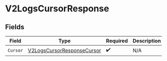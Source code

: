 # V2LogsCursorResponse


## Fields

| Field                                                                               | Type                                                                                | Required                                                                            | Description                                                                         |
| ----------------------------------------------------------------------------------- | ----------------------------------------------------------------------------------- | ----------------------------------------------------------------------------------- | ----------------------------------------------------------------------------------- |
| `Cursor`                                                                            | [V2LogsCursorResponseCursor](../../Models/Components/V2LogsCursorResponseCursor.md) | :heavy_check_mark:                                                                  | N/A                                                                                 |